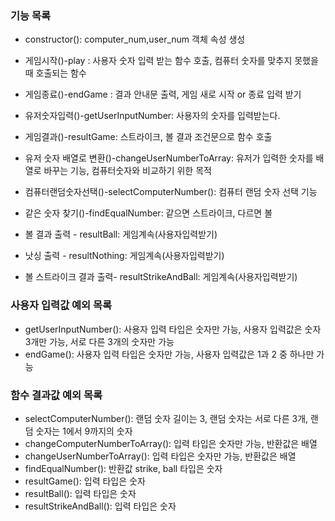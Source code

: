 ### 기능 목록
- constructor(): computer_num,user_num 객체 속성 생성
- 게임시작()-play : 사용자 숫자 입력 받는 함수 호출, 컴퓨터 숫자를 맞추지 못했을때 호출되는 함수
- 게임종료()-endGame : 결과 안내문 출력, 게임 새로 시작 or 종료 입력 받기

- 유저숫자입력()-getUserInputNumber: 사용자의 숫자를 입력받는다.
- 게임결과()-resultGame: 스트라이크, 볼 결과 조건문으로 함수 호출

- 유저 숫자 배열로 변환()-changeUserNumberToArray: 유저가 입력한 숫자를 배열로 바꾸는 기능, 컴퓨터숫자와 비교하기 위한 목적
- 컴퓨터랜덤숫자선택()-selectComputerNumber(): 컴퓨터 랜덤 숫자 선택 기능
- 같은 숫자 찾기()-findEqualNumber: 같으면 스트라이크, 다르면 볼
- 볼 결과 출력 - resultBall: 게임계속(사용자입력받기)
- 낫싱 출력 - resultNothing: 게임계속(사용자입력받기)
- 볼 스트라이크 결과 출력- resultStrikeAndBall:  게임계속(사용자입력받기)

### 사용자 입력값 예외 목록
- getUserInputNumber(): 사용자 입력 타입은 숫자만 가능, 사용자 입력값은 숫자 3개만 가능, 서로 다른 3개의 숫자만 가능
- endGame(): 사용자 입력 타입은 숫자만 가능, 사용자 입력값은 1과 2 중 하나만 가능

### 함수 결과값 예외 목록
- selectComputerNumber(): 랜덤 숫자 길이는 3, 랜덤 숫자는 서로 다른 3개, 랜덤 숫자는 1에서 9까지의 숫자
- changeComputerNumberToArray(): 입력 타입은 숫자만 가능, 반환값은 배열
- changeUserNumberToArray(): 입력 타입은 숫자만 가능, 반환값은 배열
- findEqualNumber(): 반환값 strike, ball 타입은 숫자
- resultGame(): 입력 타입은 숫자
- resultBall(): 입력 타입은 숫자
- resultStrikeAndBall(): 입력 타입은 숫자